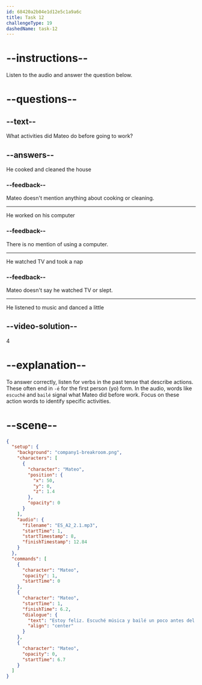 ```yaml
---
id: 68420a2b04e1d12e5c1a9a6c
title: Task 12
challengeType: 19
dashedName: task-12
---
```


<!-- (Audio) Mateo: Estoy feliz. Escuché música y bailé un poco antes del trabajo. -->

# --instructions--

Listen to the audio and answer the question below.

# --questions--

## --text--

What activities did Mateo do before going to work?

## --answers--

He cooked and cleaned the house

### --feedback--

Mateo doesn't mention anything about cooking or cleaning.

---

He worked on his computer

### --feedback--

There is no mention of using a computer.

---

He watched TV and took a nap

### --feedback--

Mateo doesn't say he watched TV or slept.

---

He listened to music and danced a little

## --video-solution--

4

# --explanation--

To answer correctly, listen for verbs in the past tense that describe actions. These often end in `-é` for the first person (yo) form. In the audio, words like `escuché` and `bailé` signal what Mateo did before work. Focus on these action words to identify specific activities.

# --scene--

```json
{
  "setup": {
    "background": "company1-breakroom.png",
    "characters": [
      {
        "character": "Mateo",
        "position": {
          "x": 50,
          "y": 0,
          "z": 1.4
        },
        "opacity": 0
      }
    ],
    "audio": {
      "filename": "ES_A2_2.1.mp3",
      "startTime": 1,
      "startTimestamp": 8,
      "finishTimestamp": 12.84
    }
  },
  "commands": [
    {
      "character": "Mateo",
      "opacity": 1,
      "startTime": 0
    },
    {
      "character": "Mateo",
      "startTime": 1,
      "finishTime": 6.2,
      "dialogue": {
        "text": "Estoy feliz. Escuché música y bailé un poco antes del trabajo".,
        "align": "center"
      }
    },
    {
      "character": "Mateo",
      "opacity": 0,
      "startTime": 6.7
    }
  ]
}
```
